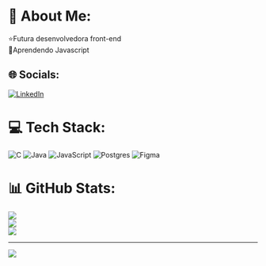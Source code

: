# 💫 About Me:
⭐️Futura desenvolvedora front-end<br>🌱Aprendendo Javascript<br>


## 🌐 Socials:
[![LinkedIn](https://img.shields.io/badge/LinkedIn-%230077B5.svg?logo=linkedin&logoColor=white)](https://linkedin.com/in/in/fabricia-silva-machado-0a401a256) 

# 💻 Tech Stack:
![C](https://img.shields.io/badge/c-%2300599C.svg?style=flat&logo=c&logoColor=white) ![Java](https://img.shields.io/badge/java-%23ED8B00.svg?style=flat&logo=java&logoColor=white) ![JavaScript](https://img.shields.io/badge/javascript-%23323330.svg?style=flat&logo=javascript&logoColor=%23F7DF1E) ![Postgres](https://img.shields.io/badge/postgres-%23316192.svg?style=flat&logo=postgresql&logoColor=white) 	![Figma](https://img.shields.io/badge/figma-%23F24E1E.svg?style=flat&logo=figma&logoColor=white)
# 📊 GitHub Stats:
![](https://github-readme-stats.vercel.app/api?username=fabriciamach&theme=dark&hide_border=false&include_all_commits=false&count_private=true)<br/>
![](https://github-readme-streak-stats.herokuapp.com/?user=fabriciamach&theme=dark&hide_border=false)<br/>
![](https://github-readme-stats.vercel.app/api/top-langs/?username=fabriciamach&theme=dark&hide_border=false&include_all_commits=false&count_private=true&layout=compact)

---
[![](https://visitcount.itsvg.in/api?id=fabriciamach&icon=7&color=4)](https://visitcount.itsvg.in)

<!-- Proudly created with GPRM ( https://gprm.itsvg.in ) -->
